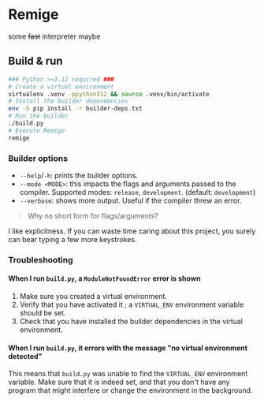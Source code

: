 # Remige

some ~~fast~~ interpreter maybe

## Build & run

```sh
### Python >=3.12 required ###
# Create a virtual environment
virtualenv .venv -ppython312 && source .venv/bin/activate
# Install the builder dependencies
env -S pip install -r builder-deps.txt
# Run the builder
./build.py
# Execute Remige
remige
```

### Builder options

- `--help`/`-h`: prints the builder options.
- `--mode <MODE>`: this impacts the flags and arguments passed to the compiler. Supported modes: `release`, `development`. (default: `development`)
- `--verbose`: shows more output. Useful if the compiler threw an error.

> Why no short form for flags/arguments?

I like explicitness. If you can waste time caring about this project, you surely can bear typing a few more keystrokes.

### Troubleshooting

#### When I run `build.py`, a `ModuleNotFoundError` error is shown

1. Make sure you created a virtual environment.
2. Verify that you have activated it ; a `VIRTUAL_ENV` environment variable should be set.
3. Check that you have installed the builder dependencies in the virtual environment.

#### When I run `build.py`, it errors with the message "no virtual environment detected"

This means that `build.py` was unable to find the `VIRTUAL_ENV` environment variable. Make sure that it is indeed set, and that you don't have any program that might interfere or change the environment in the background.
